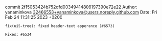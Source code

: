 commit 2f15053424b752dfd00349414809197390e72e22
Author: yanaminkova <32466553+yanaminkova@users.noreply.github.com>
Date:   Fri Feb 24 11:31:25 2023 +0200

    fix(ui5-tree): fixed header-text apperance (#6573)
    
    Fixes: #6534
